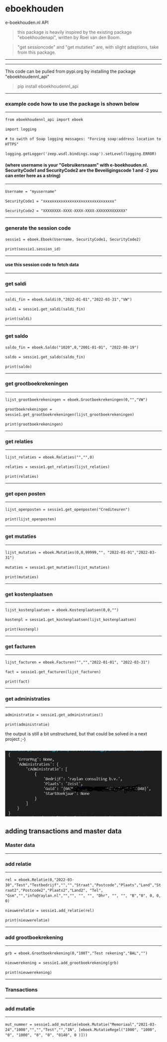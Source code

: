 # eboekhouden
e-boekhouden.nl API

> this package is heavily inspired by the existing package "eboekhoudenapi", written by Roel van den Boom.

> "get sessioncode" and "get mutaties" are, with slight adaptions, take from this package. 
---
--- 
This code can be pulled from pypi.org by installing the package "eboekhoudennl_api"
> pip install eboekhoudennl_api
---

### example code how to use the package is shown below

---

`from eboekhoudennl_api import eboek`

`import logging`

`# to swith of Soap logging messages: "Forcing soap:address location to HTTPS"`

`logging.getLogger('zeep.wsdl.bindings.soap').setLevel(logging.ERROR)`

#### (where username is your "Gebruikersnaam" with e-boekhouden.nl. SecurityCode1 and SecurityCode2 are the Beveiligingscode 1 and -2 you can enter here as a string)
---

`Username = "myusername"`

`SecurityCode1 = "xxxxxxxxxxxxxxxxxxxxxxxxxxxxxxxx"`

`SecurityCode2 = "XXXXXXXX-XXXX-XXXX-XXXX-XXXXXXXXXXXXX"`

---

### generate the session code
`sessie1 = eboek.Eboek(Username, SecurityCode1, SecurityCode2)`

`print(sessie1.session_id)`

---

#### use this session code to fetch data
---
### get saldi
---

`saldi_fin = eboek.Saldi(0,"2022-01-01","2022-03-31","VW")`

`saldi = sessie1.get_saldi(saldi_fin)`

`print(saldi)`

---

### get saldo
`saldo_fin = eboek.Saldo("1020",0,"2001-01-01", "2022-08-19")`

`saldo = sessie1.get_saldo(saldo_fin)`

`print(saldo)`

---
### get grootboekrekeningen
---
`lijst_grootboekrekeningen = eboek.Grootboekrekeningen(0,"","VW")`

`grootboekrekeningen = sessie1.get_grootboekrekeningen(lijst_grootboekrekeningen)`

`print(grootboekrekeningen)`

---
### get relaties
---

`lijst_relaties = eboek.Relaties("","",0)`

`relaties = sessie1.get_relaties(lijst_relaties)`

`print(relaties)`

---

### get open posten

---

`lijst_openposten = sessie1.get_openposten("Crediteuren")`

`print(lijst_openposten)`

---

### get mutaties
  
---
`lijst_mutaties = eboek.Mutaties(0,0,99999,"", "2022-01-01","2022-03-31")`

`mutaties = sessie1.get_mutaties(lijst_mutaties)`

`print(mutaties)`

---
### get kostenplaatsen
---
`lijst_kostenplaatsen = eboek.Kostenplaatsen(0,0,"")`

`kostenpl = sessie1.get_kostenplaatsen(lijst_kostenplaatsen)`

`print(kostenpl)`

---

### get facturen
---

`lijst_facturen = eboek.Facturen("","","2022-01-01", "2022-03-31")`

`fact = sessie1.get_facturen(lijst_facturen)`

`print(fact)`

---
### get administraties
---
`administratie = sessie1.get_administraties()`

`print(administratie)`

the output is still a bit unstructured, but that could be solved in a next project ;-)

![example output](outputexample.JPG)
---

## adding transactions and master data
### Master data
---

### add relatie
---

`rel = eboek.Relatie(0,"2022-03-30","Test","Testbedrijf","","","Straat","Postcode","Plaats","Land","Straat2","Postcode2","Plaats2","Land2", "Tel", "Gsm","","info@raylan.nl","","", "", "", "Dhr", "", "", "B","0", 0, 0, 0)`

`nieuwerelatie = sessie1.add_relatie(rel)`

`print(nieuwerelatie)`

---
### add grootboekrekening
---

`grb = eboek.Grootboekrekening(0,"100T","Test rekening","BAL","")`

`nieuwerekening = sessie1.add_grootboekrekening(grb)`

`print(nieuwerekening)`

---
### Transactions
---
### add mutatie
---

`mut_nummer = sessie1.add_mutatie(eboek.Mutatie("Memoriaal","2021-03-24","1000","","","Test","","IN", [eboek.MutatieRegel("1000", "1000", "0", "1000", "0", "0", "0140", 0 )]))`

